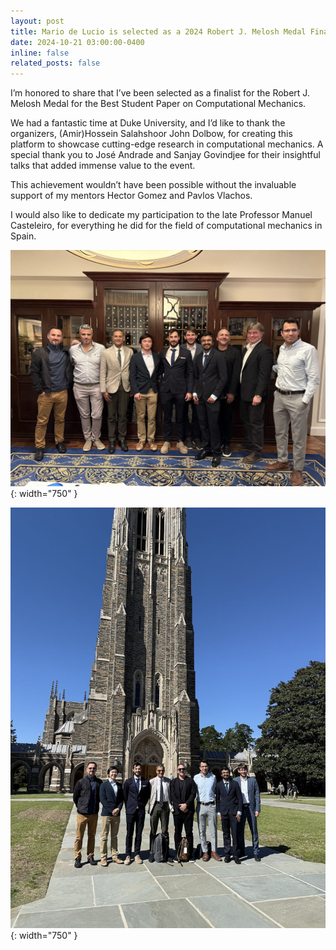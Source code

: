 ```yaml
---
layout: post
title: Mario de Lucio is selected as a 2024 Robert J. Melosh Medal Finalist
date: 2024-10-21 03:00:00-0400
inline: false
related_posts: false
---
```

I’m honored to share that I’ve been selected as a finalist for the Robert J. Melosh Medal for the Best Student Paper on Computational Mechanics. 

We had a fantastic time at Duke University, and I’d like to thank the organizers, (Amir)Hossein Salahshoor John Dolbow, for creating this platform to showcase cutting-edge research in computational mechanics. A special thank you to José Andrade and Sanjay Govindjee for their insightful talks that added immense value to the event.

This achievement wouldn’t have been possible without the invaluable support of my mentors Hector Gomez and Pavlos Vlachos.

I would also like to dedicate my participation to the late Professor Manuel Casteleiro, for everything he did for the field of computational mechanics in Spain.

![Melosh1](/assets/img/Melosh1.JPG){: width="750" }

![Melosh2](/assets/img/Melosh2.JPG){: width="750" }
